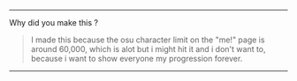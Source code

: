 ---
Why did you make this ?

>I made this because the osu character limit on the "me!" page is around 60,000, which is alot but i might hit it and i don't want to, because i want to show everyone my progression forever.
---